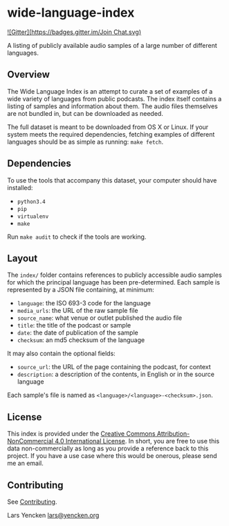 # wide-language-index
[![Gitter](https://badges.gitter.im/Join Chat.svg)](https://gitter.im/larsyencken/wide-language-index?utm_source=badge&utm_medium=badge&utm_campaign=pr-badge&utm_content=badge)

A listing of publicly available audio samples of a large number of different languages.

## Overview

The Wide Language Index is an attempt to curate a set of examples of a wide variety of languages from public podcasts. The index itself contains a listing of samples and information about them. The audio files themselves are not bundled in, but can be downloaded as needed.

The full dataset is meant to be downloaded from OS X or Linux. If your system meets the required dependencies, fetching examples of different languages should be as simple as running: `make fetch`.

## Dependencies

To use the tools that accompany this dataset, your computer should have installed:

- `python3.4`
- `pip`
- `virtualenv`
- `make`

Run `make audit` to check if the tools are working.

## Layout

The `index/` folder contains references to publicly accessible audio samples for which the principal language has been pre-determined. Each sample is represented by a JSON file containing, at minimum:

- `language`: the ISO 693-3 code for the language
- `media_urls`: the URL of the raw sample file
- `source_name`: what venue or outlet published the audio file
- `title`: the title of the podcast or sample
- `date`: the date of publication of the sample
- `checksum`: an md5 checksum of the language

It may also contain the optional fields:

- `source_url`: the URL of the page containing the podcast, for context
- `description`: a description of the contents, in English or in the source language

Each sample's file is named as `<language>/<language>-<checksum>.json`.

## License

This index is provided under the [Creative Commons Attribution-NonCommercial 4.0 International License](http://creativecommons.org/licenses/by-nc/4.0/). In short, you are free to use this data non-commercially as long as you provide a reference back to this project. If you have a use case where this would be onerous, please send me an email.

## Contributing

See [Contributing](https://github.com/larsyencken/wide-language-index/blob/master/CONTRIBUTING.md).

Lars Yencken <lars@yencken.org>
